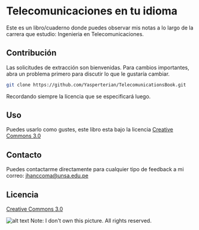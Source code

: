 # Telecomunicaciones en tu idioma

Este es un libro/cuaderno donde puedes observar mis notas a lo largo de la carrera que estudio: Ingenieria en Telecomunicaciones.

## Contribución
Las solicitudes de extracción son bienvenidas. Para cambios importantes, abra un problema primero para discutir lo que le gustaría cambiar.
```bash
git clone https://github.com/Yasperterian/TelecomunicationsBook.git
```
Recordando siempre la licencia que se especificará luego.
## Uso
Puedes usarlo como gustes, este libro esta bajo la licencia [Creative Commons 3.0](https://creativecommons.org/licenses/by/3.0/)
## Contacto
Puedes contactarme directamente para cualquier tipo de feedback a mi correo: jhanccoma@unsa.edu.pe

## Licencia
[Creative Commons 3.0](https://creativecommons.org/licenses/by/3.0/)

![alt text](https://img1.goodfon.com/wallpaper/nbig/d/b6/noch-nebo-mnechnyy-put-zvezdy.jpg)
Note: I don't own this picture. All rights reserved.
